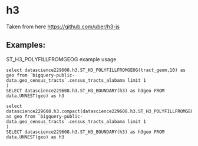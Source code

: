 # h3

Taken from here https://github.com/uber/h3-js

## Examples:

ST_H3_POLYFILLFROMGEOG example usage

```with data as (
select datascience229608.h3.ST_H3_POLYFILLFROMGEOG(tract_geom,10) as geo from `bigquery-public-data.geo_census_tracts`.census_tracts_alabama limit 1
)
SELECT datascience229608.h3.ST_H3_BOUNDARY(h3) as h3geo FROM data,UNNEST(geo) as h3
```


```with data as (
select datascience229608.h3.compact(datascience229608.h3.ST_H3_POLYFILLFROMGEOG(tract_geom,11)) as geo from `bigquery-public-data.geo_census_tracts`.census_tracts_alabama limit 1
)
SELECT datascience229608.h3.ST_H3_BOUNDARY(h3) as h3geo FROM data,UNNEST(geo) as h3
```

